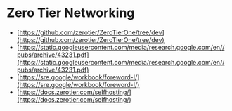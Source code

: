 # Zero Tier Networking

- [https://github.com/zerotier/ZeroTierOne/tree/dev](https://github.com/zerotier/ZeroTierOne/tree/dev)
- [https://static.googleusercontent.com/media/research.google.com/en//pubs/archive/43231.pdf](https://static.googleusercontent.com/media/research.google.com/en//pubs/archive/43231.pdf)
- [https://sre.google/workbook/foreword-I/](https://sre.google/workbook/foreword-I/)
- [https://docs.zerotier.com/selfhosting/](https://docs.zerotier.com/selfhosting/)
